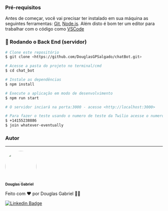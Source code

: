 ### Pré-requisitos

Antes de começar, você vai precisar ter instalado em sua máquina as seguintes ferramentas:
[Git](https://git-scm.com), [Node.js](https://nodejs.org/en/). 
Além disto é bom ter um editor para trabalhar com o código como [VSCode](https://code.visualstudio.com/)

### 🎲 Rodando o Back End (servidor)

```bash
# Clone este repositório
$ git clone <https://github.com/DouglasGPSalgado/chatBot.git>

# Acesse a pasta do projeto no terminal/cmd
$ cd chat_bot

# Instale as dependências
$ npm install

# Execute a aplicação em modo de desenvolvimento
$ npm run start

# O servidor inciará na porta:3000 - acesse <http://localhost:3000>

# Para fazer o teste usando o numero de teste da Twilio acesse o numero abaixo e envie a mensagem descrita abaixo:
$ +14155238886
$ join whatever-eventually

```

### Autor
---

 <img style="border-radius: 50%;" src="https://avatars.githubusercontent.com/u/86023784?v=4" width="100px;" alt=""/>
 <br />
 <sub><b>Douglas Gabriel</b></sub></a>


Feito com ❤️ por Douglas Gabriel 👋🏽

[![Linkedin Badge](https://img.shields.io/badge/-Douglas-blue?style=flat-square&logo=Linkedin&logoColor=white&link=https://www.linkedin.com/in/douglas-gabriel-pereira-salgado-720b19175/)](https://www.linkedin.com/in/douglas-gabriel-pereira-salgado-720b19175/)
